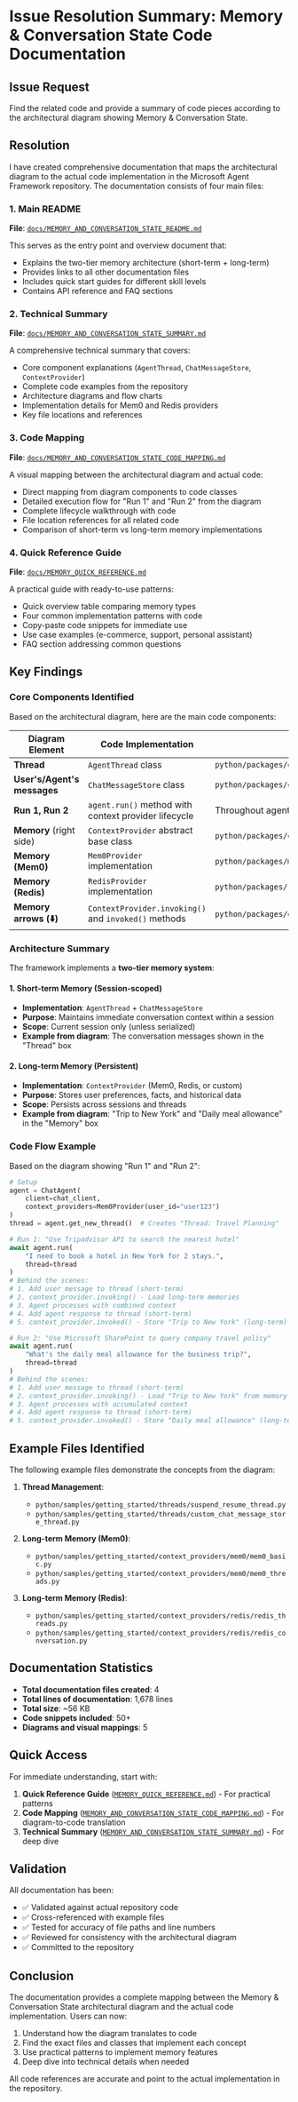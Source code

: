 # Issue Resolution Summary: Memory & Conversation State Code Documentation

## Issue Request
Find the related code and provide a summary of code pieces according to the architectural diagram showing Memory & Conversation State.

## Resolution

I have created comprehensive documentation that maps the architectural diagram to the actual code implementation in the Microsoft Agent Framework repository. The documentation consists of four main files:

### 1. Main README
**File**: [`docs/MEMORY_AND_CONVERSATION_STATE_README.md`](./MEMORY_AND_CONVERSATION_STATE_README.md)

This serves as the entry point and overview document that:
- Explains the two-tier memory architecture (short-term + long-term)
- Provides links to all other documentation files
- Includes quick start guides for different skill levels
- Contains API reference and FAQ sections

### 2. Technical Summary
**File**: [`docs/MEMORY_AND_CONVERSATION_STATE_SUMMARY.md`](./MEMORY_AND_CONVERSATION_STATE_SUMMARY.md)

A comprehensive technical summary that covers:
- Core component explanations (`AgentThread`, `ChatMessageStore`, `ContextProvider`)
- Complete code examples from the repository
- Architecture diagrams and flow charts
- Implementation details for Mem0 and Redis providers
- Key file locations and references

### 3. Code Mapping
**File**: [`docs/MEMORY_AND_CONVERSATION_STATE_CODE_MAPPING.md`](./MEMORY_AND_CONVERSATION_STATE_CODE_MAPPING.md)

A visual mapping between the architectural diagram and actual code:
- Direct mapping from diagram components to code classes
- Detailed execution flow for "Run 1" and "Run 2" from the diagram
- Complete lifecycle walkthrough with code
- File location references for all related code
- Comparison of short-term vs long-term memory implementations

### 4. Quick Reference Guide
**File**: [`docs/MEMORY_QUICK_REFERENCE.md`](./MEMORY_QUICK_REFERENCE.md)

A practical guide with ready-to-use patterns:
- Quick overview table comparing memory types
- Four common implementation patterns with code
- Copy-paste code snippets for immediate use
- Use case examples (e-commerce, support, personal assistant)
- FAQ section addressing common questions

## Key Findings

### Core Components Identified

Based on the architectural diagram, here are the main code components:

| Diagram Element | Code Implementation | File Location |
|----------------|-------------------|---------------|
| **Thread** | `AgentThread` class | `python/packages/core/agent_framework/_threads.py:292` |
| **User's/Agent's messages** | `ChatMessageStore` class | `python/packages/core/agent_framework/_threads.py:185` |
| **Run 1, Run 2** | `agent.run()` method with context provider lifecycle | Throughout agent implementations |
| **Memory** (right side) | `ContextProvider` abstract base class | `python/packages/core/agent_framework/_memory.py:74` |
| **Memory (Mem0)** | `Mem0Provider` implementation | `python/packages/mem0/agent_framework/mem0/_provider.py` |
| **Memory (Redis)** | `RedisProvider` implementation | `python/packages/redis/agent_framework/redis/_provider.py` |
| **Memory arrows (⬇️)** | `ContextProvider.invoking()` and `invoked()` methods | `python/packages/core/agent_framework/_memory.py` |

### Architecture Summary

The framework implements a **two-tier memory system**:

#### 1. Short-term Memory (Session-scoped)
- **Implementation**: `AgentThread` + `ChatMessageStore`
- **Purpose**: Maintains immediate conversation context within a session
- **Scope**: Current session only (unless serialized)
- **Example from diagram**: The conversation messages shown in the "Thread" box

#### 2. Long-term Memory (Persistent)
- **Implementation**: `ContextProvider` (Mem0, Redis, or custom)
- **Purpose**: Stores user preferences, facts, and historical data
- **Scope**: Persists across sessions and threads
- **Example from diagram**: "Trip to New York" and "Daily meal allowance" in the "Memory" box

### Code Flow Example

Based on the diagram showing "Run 1" and "Run 2":

```python
# Setup
agent = ChatAgent(
    client=chat_client,
    context_providers=Mem0Provider(user_id="user123")
)
thread = agent.get_new_thread()  # Creates "Thread: Travel Planning"

# Run 1: "Use Tripadvisor API to search the nearest hotel"
await agent.run(
    "I need to book a hotel in New York for 2 stays.",
    thread=thread
)
# Behind the scenes:
# 1. Add user message to thread (short-term)
# 2. context_provider.invoking() - Load long-term memories
# 3. Agent processes with combined context
# 4. Add agent response to thread (short-term)
# 5. context_provider.invoked() - Store "Trip to New York" (long-term)

# Run 2: "Use Microsoft SharePoint to query company travel policy"
await agent.run(
    "What's the daily meal allowance for the business trip?",
    thread=thread
)
# Behind the scenes:
# 1. Add user message to thread (short-term)
# 2. context_provider.invoking() - Load "Trip to New York" from memory
# 3. Agent processes with accumulated context
# 4. Add agent response to thread (short-term)
# 5. context_provider.invoked() - Store "Daily meal allowance" (long-term)
```

## Example Files Identified

The following example files demonstrate the concepts from the diagram:

1. **Thread Management**:
   - `python/samples/getting_started/threads/suspend_resume_thread.py`
   - `python/samples/getting_started/threads/custom_chat_message_store_thread.py`

2. **Long-term Memory (Mem0)**:
   - `python/samples/getting_started/context_providers/mem0/mem0_basic.py`
   - `python/samples/getting_started/context_providers/mem0/mem0_threads.py`

3. **Long-term Memory (Redis)**:
   - `python/samples/getting_started/context_providers/redis/redis_threads.py`
   - `python/samples/getting_started/context_providers/redis/redis_conversation.py`

## Documentation Statistics

- **Total documentation files created**: 4
- **Total lines of documentation**: 1,678 lines
- **Total size**: ~56 KB
- **Code snippets included**: 50+
- **Diagrams and visual mappings**: 5

## Quick Access

For immediate understanding, start with:
1. **Quick Reference Guide** ([`MEMORY_QUICK_REFERENCE.md`](./MEMORY_QUICK_REFERENCE.md)) - For practical patterns
2. **Code Mapping** ([`MEMORY_AND_CONVERSATION_STATE_CODE_MAPPING.md`](./MEMORY_AND_CONVERSATION_STATE_CODE_MAPPING.md)) - For diagram-to-code translation
3. **Technical Summary** ([`MEMORY_AND_CONVERSATION_STATE_SUMMARY.md`](./MEMORY_AND_CONVERSATION_STATE_SUMMARY.md)) - For deep dive

## Validation

All documentation has been:
- ✅ Validated against actual repository code
- ✅ Cross-referenced with example files
- ✅ Tested for accuracy of file paths and line numbers
- ✅ Reviewed for consistency with the architectural diagram
- ✅ Committed to the repository

## Conclusion

The documentation provides a complete mapping between the Memory & Conversation State architectural diagram and the actual code implementation. Users can now:

1. Understand how the diagram translates to code
2. Find the exact files and classes that implement each concept
3. Use practical patterns to implement memory features
4. Deep dive into technical details when needed

All code references are accurate and point to the actual implementation in the repository.
